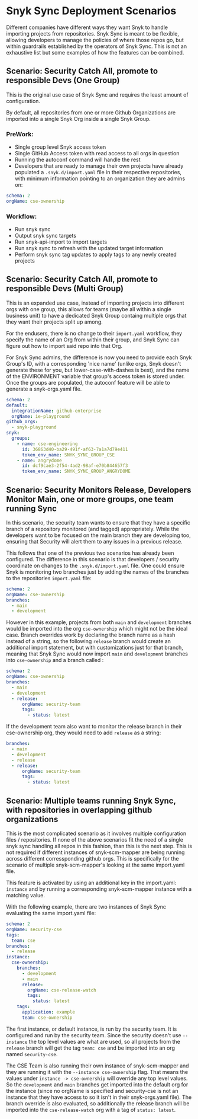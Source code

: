 # Snyk Sync Deployment Scenarios

Different companies have different ways they want Snyk to handle importing projects from repositories. Snyk Sync is meant to be flexible, allowing developers to manage the policies of where those repos go, but within guardrails established by the operators of Snyk Sync. This is not an exhaustive list but some examples of how the features can be combined.

## Scenario: Security Catch All, promote to responsible Devs (One Group)

This is the original use case of Snyk Sync and requires the least amount of configuration.

By default, all repositories from one or more Github Organizations are imported into a single Snyk Org inside a single Snyk Group.

### PreWork:

- Single group level Snyk access token
- Single GitHub Access token with read access to all orgs in question
- Running the autoconf command will handle the rest
- Developers that are ready to manage their own projects have already populated a `.snyk.d/import.yaml` file in their respective repositories, with minimum information pointing to an organization they are admins on:

```yaml
schema: 2
orgName: cse-ownership
```

### Workflow:

- Run snyk sync
- Output snyk sync targets
- Run snyk-api-import to import targets
- Run snyk sync to refresh with the updated target information
- Perform snyk sync tag updates to apply tags to any newly created projects

## Scenario: Security Catch All, promote to responsible Devs (Multi Group)

This is an expanded use case, instead of importing projects into different orgs with one group, this allows for teams (maybe all within a single business unit) to have a dedicated Snyk Group containg multiple orgs that they want their projects split up among.

For the endusers, there is no change to their `import.yaml` workflow, they specify the name of an Org from within their group, and Snyk Sync can figure out how to import said repo into that Org.

For Snyk Sync admins, the difference is now you need to provide each Snyk Group's ID, with a corresponding 'nice name' (unlike orgs, Snyk doesn't generate these for you, but lower-case-with-dashes is best), and the name of the ENVIRONMENT variable that group's access token is stored under. Once the groups are populated, the autoconf feature will be able to generate a snyk-orgs.yaml file.

```yaml
schema: 2
default:
  integrationName: github-enterprise
  orgName: ie-playground
github_orgs:
  - snyk-playground
snyk:
  groups:
    - name: cse-engineering
      id: 36863d40-ba29-491f-af63-7a1a7d79e411
      token_env_name: SNYK_SYNC_GROUP_CSE
    - name: angrydome
      id: dcf9cae3-2f54-4ad2-98af-e70b844657f3
      token_env_name: SNYK_SYNC_GROUP_ANGRYDOME
```

## Scenario: Security Monitors Release, Developers Monitor Main, one or more groups, one team running Sync

In this scenario, the security team wants to ensure that they have a specific branch of a repository monitored (and tagged) appropriately. While the developers want to be focused on the main branch they are developing too, ensuring that Security will alert them to any issues in a previous release.

This follows that one of the previous two scenarios has already been configured. The difference in this scenario is that developers / security coordinate on changes to the `.snyk.d/import.yaml` file. One could ensure Snyk is monitoring two branches just by adding the names of the branches to the repositories `import.yaml` file:

```yaml
schema: 2
orgName: cse-ownership
branches:
  - main
  - development
```

However in this example, projects from both `main` and `development` branches would be imported into the org `cse-ownership` which might not be the ideal case. Branch overrides work by declaring the branch name as a hash instead of a string, so the following `release` branch would create an additional import statement, but with customizations just for that branch, meaning that Snyk Sync would now import `main` and `development` branches into `cse-ownership` and a branch called :

```yaml
schema: 2
orgName: cse-ownership
branches:
  - main
  - development
  - release:
      orgName: security-team
      tags:
        - status: latest
```

If the development team also want to monitor the release branch in their cse-ownership org, they would need to add `release` as a string:

```yaml
branches:
  - main
  - development
  - release
  - release:
      orgName: security-team
      tags:
        - status: latest
```

## Scenario: Multiple teams running Snyk Sync, with repositories in overlapping github organizations

This is the most complicated scenario as it involves multiple configuration files / repositories. If none of the above scenarios fit the need of a single snyk sync handling all repos in this fashion, than this is the next step. This is not required if different instances of snyk-scm-mapper are being running across different corressponding github orgs. This is specifically for the scenario of multiple snyk-scm-mapper's looking at the same import.yaml file.

This feature is activated by using an additional key in the import.yaml: `instance` and by running a corresponding snyk-scm-mapper instance with a matching value.

With the following example, there are two instances of Snyk Sync evaluating the same import.yaml file:

```yaml
schema: 2
orgName: security-cse
tags:
  team: cse
branches:
  - release
instance:
  cse-ownership:
    branches:
      - development
      - main
      release:
        orgName: cse-release-watch
        tags:
          status: latest
    tags:
      application: example
      team: cse-ownership
```

The first instance, or default instance, is run by the security team. It is configured and run by the security team. Since the security doesn't use `--instance` the top level values are what are used, so all projects from the `release` branch will get the tag `team: cse` and be imported into an org named `security-cse`.

The CSE Team is also running their own instance of snyk-scm-mapper and they are running it with the `--instance cse-ownership` flag. That means the values under `instance -> cse-ownership` will override any top level values. So the `development` and `main` branches get imported into the default org for the instance (since no orgName is specified and security-cse is not an instance that they have access to so it isn't in their snyk-orgs.yaml file). The branch override is also evaluated, so additionally the release branch will be imported into the `cse-release-watch` org with a tag of `status: latest`.
